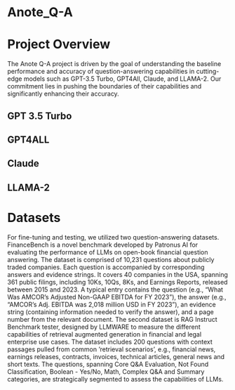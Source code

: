 # Anote_Q-A
 
# Project Overview 

The Anote Q-A project is driven by the goal of understanding the baseline performance and accuracy of question-answering capabilities in cutting-edge models such as GPT-3.5 Turbo, GPT4All, Claude, and LLAMA-2. Our commitment lies in pushing the boundaries of their capabilities and significantly enhancing their accuracy. 






## GPT 3.5 Turbo 


## GPT4ALL 


## Claude 


## LLAMA-2


# Datasets 
For fine-tuning and testing, we utilized two question-answering datasets. FinanceBench is a novel benchmark
developed by Patronus AI for evaluating the performance of LLMs on open-book financial question
answering. The dataset is comprised of 10,231 questions about publicly traded companies. Each question
is accompanied by corresponding answers and evidence strings. It covers 40 companies in the USA,
spanning 361 public filings, including 10Ks, 10Qs, 8Ks, and Earnings Reports, released between 2015 and
2023. A typical entry contains the question (e.g., “What Was AMCOR’s Adjusted Non-GAAP EBITDA
for FY 2023”), the answer (e.g., “AMCOR’s Adj. EBITDA was 2,018 million USD in FY 2023”), an evidence
string (containing information needed to verify the answer), and a page number from the relevant
document. The second dataset is RAG Instruct Benchmark tester, designed by LLMWARE to measure
the different capabilities of retrieval augmented generation in financial and legal enterprise use cases.
The dataset includes 200 questions with context passages pulled from common ’retrieval scenarios’, e.g.,
financial news, earnings releases, contracts, invoices, technical articles, general news and short texts. The
questions, spanning Core Q&A Evaluation, Not Found Classification, Boolean - Yes/No, Math, Complex
Q&A and Summary categories, are strategically segmented to assess the capabilities of LLMs.



